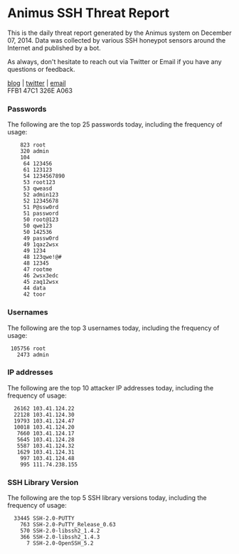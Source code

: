 # Animus SSH Threat Report

This is the daily threat report generated by the Animus system on December 07, 2014. Data was collected by various SSH honeypot sensors around the Internet and published by a bot.  

As always, don't hesitate to reach out via Twitter or Email if you have any questions or feedback.  

[blog](http://morris.guru) | [twitter](https://twitter.com/andrew___morris) | [email](mailto:andrew@morris.guru)  
FFB1 47C1 326E A063  
### Passwords
The following are the top 25 passwords today, including the frequency of usage:
```
    823 root
    320 admin
    104 
     64 123456
     61 123123
     54 1234567890
     53 root123
     53 qweasd
     52 admin123
     52 12345678
     51 P@ssw0rd
     51 password
     50 root@123
     50 qwe123
     50 142536
     49 passw0rd
     49 1qaz2wsx
     49 1234
     48 123qwe!@#
     48 12345
     47 rootme
     46 2wsx3edc
     45 zaq12wsx
     44 data
     42 toor
```

### Usernames
The following are the top 3 usernames today, including the frequency of usage:
```
 105756 root
   2473 admin
```

### IP addresses
The following are the top 10 attacker IP addresses today, including the frequency of usage:
```
  26162 103.41.124.22
  22128 103.41.124.30
  19793 103.41.124.47
  10018 103.41.124.20
   7660 103.41.124.17
   5645 103.41.124.28
   5587 103.41.124.32
   1629 103.41.124.31
    997 103.41.124.48
    995 111.74.238.155
```

### SSH Library Version
The following are the top 5 SSH library versions today, including the frequency of usage:
```
  33445 SSH-2.0-PUTTY
    763 SSH-2.0-PuTTY_Release_0.63
    570 SSH-2.0-libssh2_1.4.2
    366 SSH-2.0-libssh2_1.4.3
      7 SSH-2.0-OpenSSH_5.2
```
